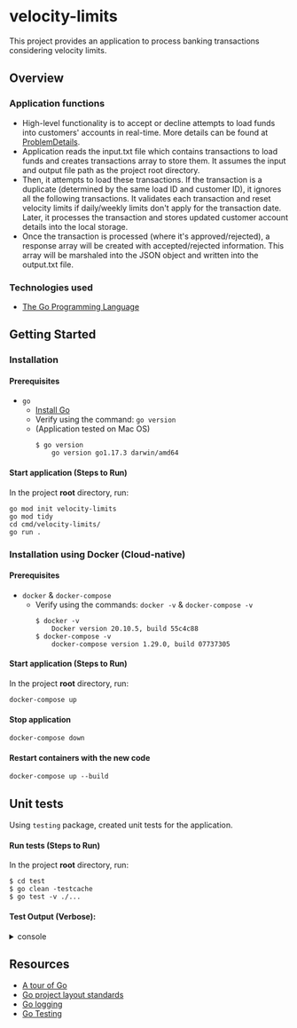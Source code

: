 # velocity-limits
 
This project provides an application to process banking transactions considering velocity limits.

## Overview

### Application functions

- High-level functionality is to accept or decline attempts to load funds into customers' accounts in real-time. More details can be found at [ProblemDetails](docs/ProblemDetails.md).
- Application reads the input.txt file which contains transactions to load funds and creates transactions array to store them. It assumes the input and output file path as the project root directory.
- Then, it attempts to load these transactions. If the transaction is a duplicate (determined by the same load ID and customer ID), it ignores all the following transactions. It validates each transaction and reset velocity limits if daily/weekly limits don't apply for the transaction date. Later, it processes the transaction and stores updated customer account details into the local storage.
- Once the transaction is processed (where it's approved/rejected), a response array will be created with accepted/rejected information. This array will be marshaled into the JSON object and written into the output.txt file.

### Technologies used

- [The Go Programming Language](https://golang.org)

## Getting Started

### Installation

#### Prerequisites
- `go`
    - [Install Go](https://golang.org/doc/install)
    - Verify using the command: `go version`
    - (Application tested on Mac OS)
        ```
        $ go version
            go version go1.17.3 darwin/amd64
        ```

#### Start application (Steps to Run)

In the project **root** directory, run:
```
go mod init velocity-limits
go mod tidy
cd cmd/velocity-limits/
go run .
```

### Installation using Docker (Cloud-native)

#### Prerequisites

- `docker` & `docker-compose`
    - Verify using the commands: `docker -v` & `docker-compose -v`
        ```
        $ docker -v
            Docker version 20.10.5, build 55c4c88
        $ docker-compose -v
            docker-compose version 1.29.0, build 07737305
        ```

#### Start application (Steps to Run)

In the project **root** directory, run:
```
docker-compose up
```

#### Stop application

```
docker-compose down
```

#### Restart containers with the new code

```
docker-compose up --build
```

## Unit tests

Using `testing` package, created unit tests for the application.

#### Run tests (Steps to Run)

In the project **root** directory, run:
```
$ cd test
$ go clean -testcache
$ go test -v ./...
```

#### Test Output (Verbose):
<details><summary>console</summary>

```
=== RUN   TestNewCustomerAccount
=== RUN   TestNewCustomerAccount/returns_a_new_customer_account
--- PASS: TestNewCustomerAccount (0.00s)
    --- PASS: TestNewCustomerAccount/returns_a_new_customer_account (0.00s)
=== RUN   TestNewDailyLimit
=== RUN   TestNewDailyLimit/returns_a_new_velocity_limits_per_day
--- PASS: TestNewDailyLimit (0.00s)
    --- PASS: TestNewDailyLimit/returns_a_new_velocity_limits_per_day (0.00s)
=== RUN   TestNewWeeklyLimit
=== RUN   TestNewWeeklyLimit/returns_a_new_velocity_limits_per_week
--- PASS: TestNewWeeklyLimit (0.00s)
    --- PASS: TestNewWeeklyLimit/returns_a_new_velocity_limits_per_week (0.00s)
=== RUN   TestValidateDailyLimit
=== RUN   TestValidateDailyLimit/returns_true_when_loading_below_max_load_limit_per_day
=== RUN   TestValidateDailyLimit/returns_true_when_loading_exactly_same_max_load_limit_per_day
=== RUN   TestValidateDailyLimit/returns_false_when_loading_more_than_allowed_max_load_limit_per_day
--- PASS: TestValidateDailyLimit (0.00s)
    --- PASS: TestValidateDailyLimit/returns_true_when_loading_below_max_load_limit_per_day (0.00s)
    --- PASS: TestValidateDailyLimit/returns_true_when_loading_exactly_same_max_load_limit_per_day (0.00s)
    --- PASS: TestValidateDailyLimit/returns_false_when_loading_more_than_allowed_max_load_limit_per_day (0.00s)
=== RUN   TestValidateWeeklyLimit
=== RUN   TestValidateWeeklyLimit/returns_true_when_loading_below_max_load_limit_per_week
=== RUN   TestValidateWeeklyLimit/returns_true_when_loading_exactly_same_max_load_limit_per_week
=== RUN   TestValidateWeeklyLimit/returns_false_when_loading_more_than_allowed_max_load_limit_per_week
--- PASS: TestValidateWeeklyLimit (0.00s)
    --- PASS: TestValidateWeeklyLimit/returns_true_when_loading_below_max_load_limit_per_week (0.00s)
    --- PASS: TestValidateWeeklyLimit/returns_true_when_loading_exactly_same_max_load_limit_per_week (0.00s)
    --- PASS: TestValidateWeeklyLimit/returns_false_when_loading_more_than_allowed_max_load_limit_per_week (0.00s)
=== RUN   TestDailyUpdateLimits
=== RUN   TestDailyUpdateLimits/updates_allocated_daily_limit_and_reflecting_amount_will_be_reduced
--- PASS: TestDailyUpdateLimits (0.00s)
    --- PASS: TestDailyUpdateLimits/updates_allocated_daily_limit_and_reflecting_amount_will_be_reduced (0.00s)
=== RUN   TestWeeklyUpdateLimits
=== RUN   TestWeeklyUpdateLimits/updates_allocated_weekly_limit_and_reflecting_amount_will_be_reduced
--- PASS: TestWeeklyUpdateLimits (0.00s)
    --- PASS: TestWeeklyUpdateLimits/updates_allocated_weekly_limit_and_reflecting_amount_will_be_reduced (0.00s)
=== RUN   TestResetLimits
=== RUN   TestResetLimits/should_not_reset_velocity_limits_if_load_time_is_within_daily/weekly_limits
=== RUN   TestResetLimits/should_reset_velocity_limits_if_load_time_is_before_current_day/week
--- PASS: TestResetLimits (0.00s)
    --- PASS: TestResetLimits/should_not_reset_velocity_limits_if_load_time_is_within_daily/weekly_limits (0.00s)
    --- PASS: TestResetLimits/should_reset_velocity_limits_if_load_time_is_before_current_day/week (0.00s)
=== RUN   TestLoadFunds
=== RUN   TestLoadFunds/should_return_true_when_max_load_per_day,_max_load_per_week_and_max_load_limits_are_not_reached
=== RUN   TestLoadFunds/should_return_false_when_max_load_per_day,_max_load_per_week_and_max_load_limits_are_reached
--- PASS: TestLoadFunds (0.00s)
    --- PASS: TestLoadFunds/should_return_true_when_max_load_per_day,_max_load_per_week_and_max_load_limits_are_not_reached (0.00s)
    --- PASS: TestLoadFunds/should_return_false_when_max_load_per_day,_max_load_per_week_and_max_load_limits_are_reached (0.00s)
=== RUN   TestNewResponse
=== RUN   TestNewResponse/should_return_a_new_response_struct
--- PASS: TestNewResponse (0.00s)
    --- PASS: TestNewResponse/should_return_a_new_response_struct (0.00s)
=== RUN   TestGetParsedAmount
=== RUN   TestGetParsedAmount/parses_input_load_amount_correcly
--- PASS: TestGetParsedAmount (0.00s)
    --- PASS: TestGetParsedAmount/parses_input_load_amount_correcly (0.00s)
PASS
ok  	velocity-limits/test/internal/models	0.221s
=== RUN   TestGetTransactionsFromInputFile
=== RUN   TestGetTransactionsFromInputFile/should_read_the_file_and_get_transactions
--- PASS: TestGetTransactionsFromInputFile (0.00s)
    --- PASS: TestGetTransactionsFromInputFile/should_read_the_file_and_get_transactions (0.00s)
=== RUN   TestValidateAndProcessTransaction
=== RUN   TestValidateAndProcessTransaction/should_validate_transactions_and_process_them_to_create_responses
2021/05/12 00:38:01 Ignoring a duplicate transaction: &{ID:6928 CustomerID:562 Amount:$3164.98 Time:2000-01-30 05:37:32 +0000 UTC}
--- PASS: TestValidateAndProcessTransaction (0.00s)
    --- PASS: TestValidateAndProcessTransaction/should_validate_transactions_and_process_them_to_create_responses (0.00s)
=== RUN   TestWriteResponsesToOutputFile
=== RUN   TestWriteResponsesToOutputFile/should_write_responses_to_the_output_file
--- PASS: TestWriteResponsesToOutputFile (0.00s)
    --- PASS: TestWriteResponsesToOutputFile/should_write_responses_to_the_output_file (0.00s)
PASS
ok  	velocity-limits/test/internal/service	0.450s
=== RUN   TestNewStorage
=== RUN   TestNewStorage/should_return_a_new_storage
--- PASS: TestNewStorage (0.00s)
    --- PASS: TestNewStorage/should_return_a_new_storage (0.00s)
=== RUN   TestStorageFunctions
=== RUN   TestStorageFunctions/should_get_a_nil_when_no_account_is_added_to_the_storage
=== RUN   TestStorageFunctions/should_add_an_account_to_the_storage
=== RUN   TestStorageFunctions/should_get_an_added_account_from_the_storage
=== RUN   TestStorageFunctions/should_add_a_tranasaction_to_the_storage_struct
=== RUN   TestStorageFunctions/should_return_true_when_adding_a_duplicate_transaction
=== RUN   TestStorageFunctions/should_return_false_when_adding_a_new_transaction
--- PASS: TestStorageFunctions (0.00s)
    --- PASS: TestStorageFunctions/should_get_a_nil_when_no_account_is_added_to_the_storage (0.00s)
    --- PASS: TestStorageFunctions/should_add_an_account_to_the_storage (0.00s)
    --- PASS: TestStorageFunctions/should_get_an_added_account_from_the_storage (0.00s)
    --- PASS: TestStorageFunctions/should_add_a_tranasaction_to_the_storage_struct (0.00s)
    --- PASS: TestStorageFunctions/should_return_true_when_adding_a_duplicate_transaction (0.00s)
    --- PASS: TestStorageFunctions/should_return_false_when_adding_a_new_transaction (0.00s)
PASS
ok  	velocity-limits/test/internal/storage	0.340s
```
</details>

## Resources

* [A tour of Go](https://tour.golang.org/list)
* [Go project layout standards](https://github.com/golang-standards/project-layout)
* [Go logging](https://www.honeybadger.io/blog/golang-logging/)
* [Go Testing](https://gobyexample.com/testing)